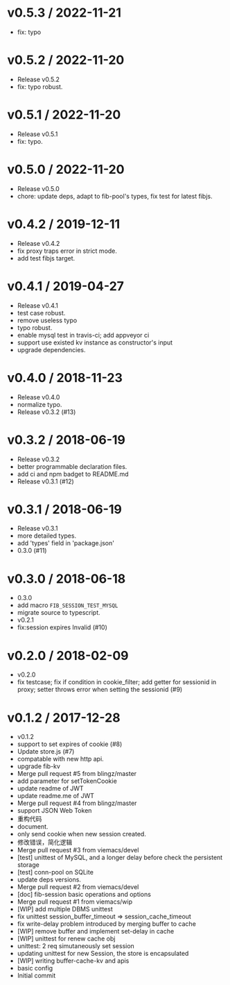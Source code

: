 
v0.5.3 / 2022-11-21
==================

  * fix: typo

v0.5.2 / 2022-11-20
===================

  * Release v0.5.2
  * fix: typo robust.

v0.5.1 / 2022-11-20
===================

  * Release v0.5.1
  * fix: typo.

v0.5.0 / 2022-11-20
===================

  * Release v0.5.0
  * chore: update deps, adapt to fib-pool's types, fix test for latest fibjs.

v0.4.2 / 2019-12-11
===================

  * Release v0.4.2
  * fix proxy traps error in strict mode.
  * add test fibjs target.

v0.4.1 / 2019-04-27
===================

  * Release v0.4.1
  * test case robust.
  * remove useless typo
  * typo robust.
  * enable mysql test in travis-ci; add appveyor ci
  * support use existed kv instance as constructor's input
  * upgrade dependencies.

v0.4.0 / 2018-11-23
===================

  * Release v0.4.0
  * normalize typo.
  * Release v0.3.2 (#13)

v0.3.2 / 2018-06-19
===================

  * Release v0.3.2
  * better programmable declaration files.
  * add ci and npm badget to README.md
  * Release v0.3.1 (#12)

v0.3.1 / 2018-06-19
===================

  * Release v0.3.1
  * more detailed types.
  * add 'types' field in 'package.json'
  * 0.3.0 (#11)

v0.3.0 / 2018-06-18
===================

  * 0.3.0
  * add macro `FIB_SESSION_TEST_MYSQL`
  * migrate source to typescript.
  * v0.2.1
  * fix:session expires Invalid (#10)

v0.2.0 / 2018-02-09
===================

  * v0.2.0
  *  fix testcase; fix if condition in cookie_filter; add getter for sessionid in proxy; setter throws error when setting the sessionid (#9)

v0.1.2 / 2017-12-28
===================

  * v0.1.2
  * support to set expires of cookie (#8)
  * Update store.js (#7)
  * compatable with new http api.
  * upgrade fib-kv
  * Merge pull request #5 from blingz/master
  * add parameter for setTokenCookie
  * update readme of JWT
  * update readme.me of JWT
  * Merge pull request #4 from blingz/master
  * support JSON Web Token
  * 重构代码
  * document.
  * only send cookie when new session created.
  * 修改错误，简化逻辑
  * Merge pull request #3 from viemacs/devel
  * [test] unittest of MySQL, and a longer delay before check the persistent storage
  * [test] conn-pool on SQLite
  * update deps versions.
  * Merge pull request #2 from viemacs/devel
  * [doc] fib-session basic operations and options
  * Merge pull request #1 from viemacs/wip
  * [WIP] add multiple DBMS unittest
  * fix unittest session_buffer_timeout => session_cache_timeout
  * fix write-delay problem introduced by merging buffer to cache
  * [WIP] remove buffer and implement set-delay in cache
  * [WIP] unittest for renew cache obj
  * unittest: 2 req simutaneously set session
  * updating unittest for new Session, the store is encapsulated
  * [WIP] writing buffer-cache-kv and apis
  * basic config
  * Initial commit
